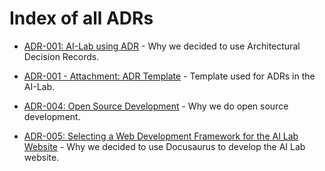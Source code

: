 # Index of all ADRs

* [ADR-001: AI-Lab using ADR](./001-ailab-using-adr.md) - Why we decided to
  use Architectural Decision Records.

* [ADR-001 - Attachment: ADR Template](./001-ailab-using-adr-template.md) -
  Template used for ADRs in the AI-Lab.

* [ADR-004: Open Source Development](./004-open-source-development.md) - Why
  we do open source development.

* [ADR-005: Selecting a Web Development Framework for the AI Lab
Website](./005-choosing-web-development-framework.md) - Why we decided to
use Docusaurus to develop the AI Lab website.
